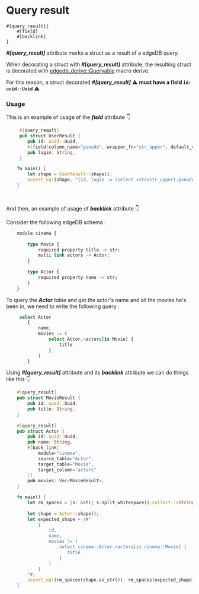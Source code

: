 # Query result

    #[query_result]{
        #[field]
        #[backlink]
    }

**_#[query_result]_** attribute marks a struct as a result of a edgeDB query.

When decorating a struct with _**#[query_result]**_ attribute, the resulting struct is decorated with [edgedb_derive::Queryable](https://docs.rs/edgedb-derive/latest/edgedb_derive/derive.Queryable.html) macro derive.

For this reason, a struct decorated _**#[query_result]**_ ⚠️ **must have a field `id: uuid::Uuid`** ⚠️



### Usage 

This is an example of usage of the **_field_** attribute 👇

```rust
     #[query_reqult]
     pub struct UserResult {
        pub id: uuid::Uuid,
        #[field(column_name="pseudo", wrapper_fn="str_upper", default_value="john")]
        pub login: String,
     }

    fn main() {
        let shape = UserResult::shape();
        assert_eq!(shape, "{id, login := (select <str>str_upper(.pseudo)) ?? (select <str>'john')}")
    }
```
<br>

And then, an example of usage of **_backlink_** attribute 👇

Consider the following edgeDB schema :
```sql
    module cinema {
        
        type Movie {
            required property title -> str;
            multi link actors -> Actor;
        }
        
        type Actor {
            required property name -> str;
        }
    }
```

To query the _**Actor**_ _table_ and get the actor's name and all the movies he's been in, we need to write the following query :

```sql
     select Actor
        {
            name,
            movies := (
                select Actor.<actors[is Movie] {
                    title
                }
            )
        }
```

Using **_#[query_result]_** attribute and its **_backlink_** attribute we can do things like this 👇

```rust
    #[query_result]
    pub struct MovieResult {
        pub id: uuid::Uuid,
        pub title: String,
    }
    
    #[query_result]
    pub struct Actor {
        pub id: uuid::Uuid,
        pub name: String,
        #[back_link(
            module="cinema",
            source_table="Actor",
            target_table="Movie",
            target_column="actors"
        )]
        pub movies: Vec<MovieResult>,
    }

    fn main() {
        let rm_spaces = |s: &str| s.split_whitespace().collect::<String>();
        
        let shape = Actor::shape();
        let expected_shape = r#"
            {
                id,
                name, 
                movies := (
                    select cinema::Actor.<actors[is cinema::Movie] {
                       title
                    }
                )
            }
        "#;
        assert_eq!(rm_spaces(shape.as_str()), rm_spaces(expected_shape));
    }
```